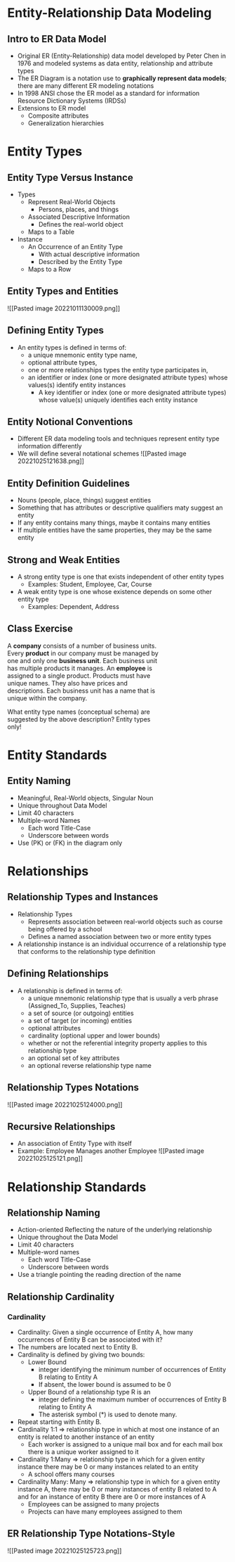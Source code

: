 # Entity-Relationship Data Modeling
## Intro to ER Data Model
- Original ER (Entity-Relationship) data model developed by Peter Chen in 1976 and modeled systems as data entity, relationship and attribute types
- The ER Diagram is a notation use to **graphically represent data models**; there are many different ER modeling notations
- In 1998 ANSI chose the ER model as a standard for information Resource Dictionary Systems (IRDSs)
- Extensions to ER model
	- Composite attributes
	- Generalization hierarchies

# Entity Types
## Entity Type Versus Instance
- Types
	- Represent Real-World Objects
		- Persons, places, and things
	- Associated Descriptive Information
		- Defines the real-world object
	- Maps to a Table
- Instance
	- An Occurrence of an Entity Type
		- With actual descriptive information
		- Described by the Entity Type
	- Maps to a Row
## Entity Types and Entities
![[Pasted image 20221011130009.png]]
## Defining Entity Types
- An entity types is defined in terms of:
	- a unique mnemonic entity type name,
	- optional attribute types,
	- one or more relationships types the entity type participates in,
	- an identifier or index (one or more designated attribute types) whose values(s) identify entity instances
		- A key identifier or index (one or more designated attribute types) whose value(s) uniquely identifies each entity instance
## Entity Notional Conventions
- Different ER data modeling tools and techniques represent entity type information differently
- We will define several notational schemes
![[Pasted image 20221025121638.png]]
## Entity Definition Guidelines
- Nouns (people, place, things) suggest entities
- Something that has attributes or descriptive qualifiers maty suggest an entity
- If any entity contains many things, maybe it contains many entities
- If multiple entities have the same properties, they may be the same entity
## Strong and Weak Entities
- A strong entity type is one that exists independent of other entity types
	- Examples: Student, Employee, Car, Course
- A weak entity type is one whose existence depends on some other entity type
	- Examples: Dependent, Address

## Class Exercise
A **company** consists of a number of business units.  
Every **product** in our company must be managed by  
one and only one **business unit**. Each business unit  
has multiple products it manages. An **employee** is  
assigned to a single product. Products must have  
unique names. They also have prices and  
descriptions. Each business unit has a name that is  
unique within the company.  

What entity type names (conceptual schema) are  
suggested by the above description? Entity types  
only!

# Entity Standards
## Entity Naming
- Meaningful, Real-World objects, Singular Noun
- Unique throughout Data Model
- Limit 40 characters
- Multiple-word Names
	- Each word Title-Case
	- Underscore between words
- Use (PK) or (FK) in the diagram only

# Relationships
## Relationship Types and Instances
- Relationship Types
	- Represents association between real-world objects such as course being offered by a school
	- Defines a named association between two or more entity types
- A relationship instance is an individual occurrence of a relationship type that conforms to the relationship type definition
## Defining Relationships
- A relationship is defined in terms of:
	- a unique mnemonic relationship type that is usually a verb phrase (Assigned_To, Supplies, Teaches)
	- a set of source (or outgoing) entities
	- a set of target (or incoming) entities
	- optional attributes
	- cardinality (optional upper and lower bounds)
	- whether or not the referential integrity property applies to this relationship type
	- an optional set of key attributes
	- an optional reverse relationship type name
## Relationship Types Notations
![[Pasted image 20221025124000.png]]
## Recursive Relationships
- An association of Entity Type with itself
- Example: Employee Manages another Employee
![[Pasted image 20221025125121.png]]


# Relationship Standards
## Relationship Naming
- Action-oriented Reflecting the nature of the underlying relationship
- Unique throughout the Data Model
- Limit 40 characters
- Multiple-word names
	- Each word Title-Case
	- Underscore between words
- Use a triangle pointing the reading direction of the name
## Relationship Cardinality
### Cardinality
- Cardinality: Given a single occurrence of Entity A, how many occurrences of Entity B can be associated with it?
- The numbers are located next to Entity B.
- Cardinality is defined by giving two bounds:  
	- Lower Bound  
		- integer identifying the minimum number of occurrences of Entity B relating to Entity A  
		- If absent, the lower bound is assumed to be 0  
	- Upper Bound of a relationship type R is an  
		- integer defining the maximum number of occurrences of Entity B relating to Entity A  
		- The asterisk symbol (*) is used to denote many.  
- Repeat starting with Entity B.
- Cardinality 1:1 => relationship type in which at most one instance of an entity is related to another instance of an entity 
	- Each worker is assigned to a unique mail box and for each mail box there is a unique worker assigned to it
- Cardinality 1:Many => relationship type in which for a given entity instance there may be 0 or many instances related to an entity  
	- A school offers many courses
- Cardinality Many: Many => relationship type in which for a given entity instance A, there may be 0 or many instances of entity B related to A and for an instance of entity B there are 0 or more instances of A  
	- Employees can be assigned to many projects 
	- Projects can have many employees assigned to them
## ER Relationship Type Notations-Style
![[Pasted image 20221025125723.png]]